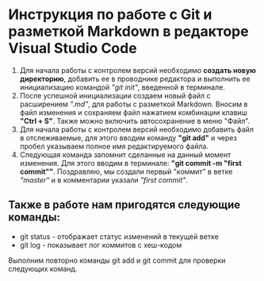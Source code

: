 # Инструкция по работе с Git и разметкой Markdown в редакторе Visual Studio Code
1. Для начала работы с контролем версий необходимо **создать новую директорию**, добавить ее в проводнике редактора и выполнить ее инициализацию командой *"git init"*, введенной в терминале.
2. После успешной инициализации создаем новый файл с расширением _".md"_, для работы с разметкой Markdown. Вносим в файл изменения и сохраняем файл нажатием комбинации клавиш __"Ctrl + S"__. Также можно включить автосохранение в меню "Файл".
3. Для начала работы с контролем версий необходимо добавить файл в отслеживаемые, для этого вводим команду __"git add"__ и через пробел указываем полное имя редактируемого файла.
4. Следующая команда запомнит сделанные на данный момент изменения. Для этого вводим в терминале: **"git commit -m "first commit""**. Поздравляю, мы создали первый "коммит" в ветке _"master"_ и в комментарии указали *"first commit"*.
## Также в работе нам пригодятся следующие команды:
* git status - отображает статус изменений в текущей ветке
* git log - показывает лог коммитов с хеш-кодом

Выполним повторно команды git add и git commit для проверки следующих команд.